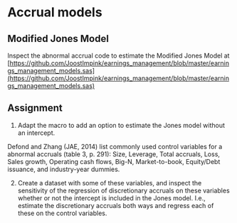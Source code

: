 # Accrual models 

## Modified Jones Model

Inspect the abnormal accrual code to estimate the Modified Jones Model at [https://github.com/JoostImpink/earnings_management/blob/master/earnings_management_models.sas](https://github.com/JoostImpink/earnings_management/blob/master/earnings_management_models.sas) 


## Assignment

1. Adapt the macro to add an option to estimate the Jones model without an intercept. 

Defond and Zhang (JAE, 2014) list commonly used control variables for a abnormal accruals (table 3, p. 291): Size, Leverage, Total accruals, Loss, Sales growth, Operating cash flows, Big-N, Market-to-book, Equity/Debt issuance, and industry-year dummies.

2. Create a dataset with some of these variables, and inspect the sensitivity of the regression of discretionary accruals on these variables whether or not the intercept is included in the Jones model. I.e., estimate the discretionary accruals both ways and regress each of these on the control variables.



